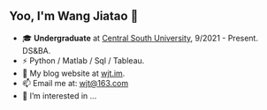 ## Yoo, I'm Wang Jiatao 👋


- 🎓 **Undergraduate** at [Central South University](https://csu.edu.cn), 9/2021 - Present. DS&BA.
- ⚡ Python / Matlab / Sql / Tableau.
- 🔑 My blog website at [wjt.im](https://wjttt.com).
- 📫 Email me at: [wjt@163.com](mailto:wjt@163.com)
- 👀 I’m interested in ...
